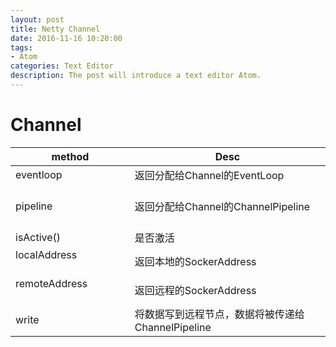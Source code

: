 ```yaml
---
layout: post
title: Netty Channel
date: 2016-11-16 10:20:00
tags:
- Atom
categories: Text Editor
description: The post will introduce a text editor Atom.
---
```




# Channel

|          method                     |                      Desc                                 |
| ----------------------------------- | --------------------------------------------------------- |
| eventloop                           | 返回分配给Channel的EventLoop                                |
| pipeline                            | 返回分配给Channel的ChannelPipeline                          |
| isActive()                          | 是否激活                                                   |
| localAddress                        | 返回本地的SockerAddress                                     |
| remoteAddress                       | 返回远程的SockerAddress                                     |
| write                               | 将数据写到远程节点，数据将被传递给ChannelPipeline              |


